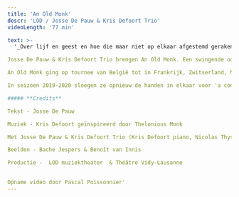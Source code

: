 ```yaml
---
title: 'An Old Monk'
descr: 'LOD / Josse De Pauw & Kris Defoort Trio'
videoLength: '77 min'

text: >-
  '_Over lijf en geest en hoe die maar niet op elkaar afgestemd geraken. Behalve tijdens een dansje misschien. – Josse De Pauw_

Josse De Pauw & Kris Defoort Trio brengen An Old Monk. Een swingende ode aan oud worden, een lijflied over liefde en leed. Over de grenzeloosheid van de geest, de grenzen van het lichaam en de confrontatie daarmee. Hoe voelt het om oud te worden terwijl je geest eeuwig jong lijkt te blijven?

An Old Monk ging op tournee van België tot in Frankrijk, Zwitserland, Nederland, Spanje, Oost-Europa en Brazilië. En in deze bizarre tijden, tot in uw eigen kot.

In seizoen 2019-2020 sloegen ze opnieuw de handen in elkaar voor 'a concert called landscape'. Volgend seizoen is de voorstelling opnieuw te zien op tournee in binnen-en buitenland. Volg de speeldata op [www.lod.be](http://www.lod.be).

##### **Credits**

Tekst - Josse De Pauw

Muziek - Kris Defoort geïnspireerd door Thelonious Monk

Met Josse De Pauw & Kris Defoort Trio (Kris Defoort piano, Nicolas Thys elektrische bas, Lander Gyselinck drums)

Beelden - Bache Jespers & Benoît van Innis

Productie -  LOD muziektheater  & Théâtre Vidy-Lausanne  
  

Opname video door Pascal Poissonnier'
---
```

